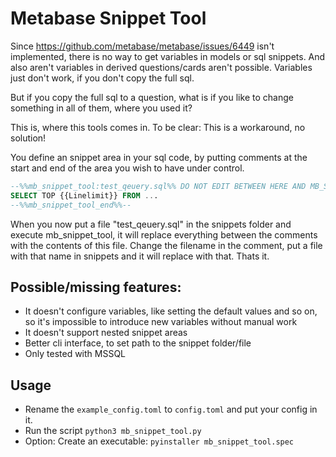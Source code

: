 # Metabase Snippet Tool

Since https://github.com/metabase/metabase/issues/6449 isn't implemented, there is no way to get variables in models or sql snippets.
And also aren't variables in derived questions/cards aren't possible. Variables just don't work, if you don't copy the full sql.

But if you copy the full sql to a question, what is if you like to change something in all of them, where you used it?

This is, where this tools comes in. To be clear: This is a workaround, no solution!

You define an snippet area in your sql code, by putting comments at the start and end of the area you wish to have under control.

```sql
--%%mb_snippet_tool:test_qeuery.sql%% DO NOT EDIT BETWEEN HERE AND MB_SNIPPET_TOOL_END!--
SELECT TOP {{Linelimit}} FROM ...
--%%mb_snippet_tool_end%%--
```
When you now put a file "test_qeuery.sql" in the snippets folder and execute mb_snippet_tool, it will replace everything between the comments with the contents of this file.
Change the filename in the comment, put a file with that name in snippets and it will replace with that. Thats it.

## Possible/missing features:

 * It doesn't configure variables, like setting the default values and so on, so it's impossible to introduce new variables without manual work
 * It doesn't support nested snippet areas
 * Better cli interface, to set path to the snippet folder/file
 * Only tested with MSSQL
 
## Usage

 * Rename the ``example_config.toml`` to ``config.toml`` and put your config in it.
 * Run the script ``python3 mb_snippet_tool.py``
 * Option: Create an executable: ``pyinstaller mb_snippet_tool.spec``